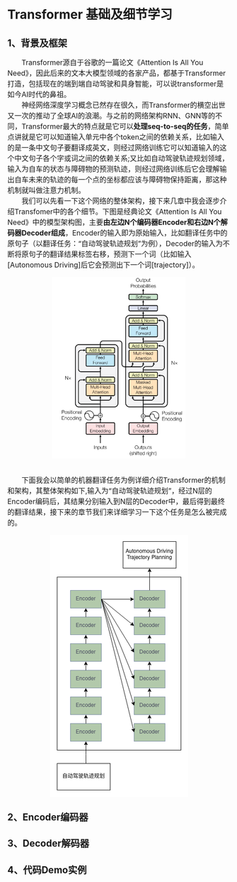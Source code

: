 # Transformer 基础及细节学习

## 1、背景及框架
<font size=3>

&emsp;&emsp;Transformer源自于谷歌的一篇论文《Attention Is All You Need》，因此后来的文本大模型领域的各家产品，都基于Transformer打造，包括现在的端到端自动驾驶和具身智能，可以说transformer是如今AI时代的鼻祖。  
&emsp;&emsp;神经网络深度学习概念已然存在很久，而Transformer的横空出世又一次的推动了全球AI的浪潮。与之前的网络架构RNN、GNN等的不同，Transformer最大的特点就是它可以**处理seq-to-seq的任务**，简单点讲就是它可以知道输入单元中各个token之间的依赖关系，比如输入的是一条中文句子要翻译成英文，则经过网络训练它可以知道输入的这个中文句子各个字或词之间的依赖关系;又比如自动驾驶轨迹规划领域，输入为自车的状态与障碍物的预测轨迹，则经过网络训练后它会理解输出自车未来的轨迹的每一个点的坐标都应该与障碍物保持距离，那这种机制就叫做注意力机制。  
&emsp;&emsp;我们可以先看一下这个网络的整体架构，接下来几章中我会逐步介绍Transfomer中的各个细节。下图是经典论文《Attention Is All You Need》中的模型架构图，主要**由左边N个编码器Encoder和右边N个解码器Decoder组成**，Encoder的输入即为原始输入，比如翻译任务中的原句子（以翻译任务：“自动驾驶轨迹规划”为例），Decoder的输入为不断将原句子的翻译结果标签右移，预测下一个词（比如输入[Autonomous Driving]后它会预测出下一个词[trajectory]）。

<div align="center">
  <img src="./images/transformer_source.png" alt="描述" style="display: block; margin: 0 auto;width: 60%; max-width: 500px;"/>
</div>&nbsp;

&emsp;&emsp;下面我会以简单的机器翻译任务为例详细介绍Transformer的机制和架构，其整体架构如下,输入为“自动驾驶轨迹规划”，经过N层的Encoder编码后，其结果分别输入到N层的Decoder中，最后得到最终的翻译结果，接下来的章节我们来详细学习一下这个任务是怎么被完成的。

<div align="center">
  <img src="./images/transformer1.png" alt="描述" style="display: block; margin: 0 auto;"/>
</div>
</font>

## 2、Encoder编码器


## 3、Decoder解码器

## 4、代码Demo实例
